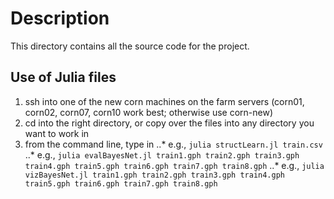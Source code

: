# Description
This directory contains all the source code for the project.

## Use of Julia files
1. ssh into one of the new corn machines on the farm servers (corn01, corn02, corn07, corn10 work best; otherwise use corn-new)
2. cd into the right directory, or copy over the files into any directory you want to work in
3. from the command line, type in
..* e.g., `julia structLearn.jl train.csv`
..* e.g., `julia evalBayesNet.jl train1.gph train2.gph train3.gph train4.gph train5.gph train6.gph train7.gph train8.gph`
..* e.g., `julia vizBayesNet.jl train1.gph train2.gph train3.gph train4.gph train5.gph train6.gph train7.gph train8.gph`
